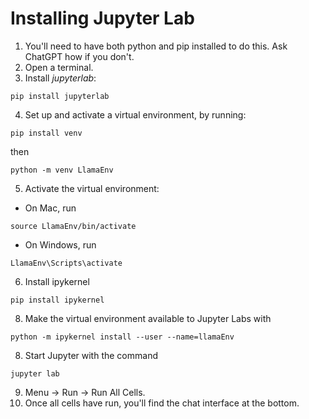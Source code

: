 # Installing Jupyter Lab

1. You'll need to have both python and pip installed to do this. Ask ChatGPT how if you don't.
2. Open a terminal.
3. Install *jupyterlab*:
```
pip install jupyterlab
```
4. Set up and activate a virtual environment, by running:
```
pip install venv
```
then
```
python -m venv LlamaEnv
```
5. Activate the virtual environment:
- On Mac, run
```
source LlamaEnv/bin/activate
```
- On Windows, run
```
LlamaEnv\Scripts\activate
```
6. Install ipykernel
```
pip install ipykernel
```
8. Make the virtual environment available to Jupyter Labs with
```
python -m ipykernel install --user --name=llamaEnv
```
8. Start Jupyter with the command
```
jupyter lab
```
9. Menu -> Run -> Run All Cells.
10. Once all cells have run, you'll find the chat interface at the bottom.
